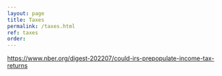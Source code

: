 ```yaml
---
layout: page
title: Taxes
permalink: /taxes.html
ref: taxes
order:
---
```


https://www.nber.org/digest-202207/could-irs-prepopulate-income-tax-returns

